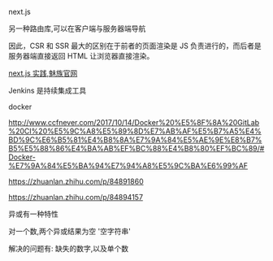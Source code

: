 next.js

另一种路由库,可以在客户端与服务器端导航

因此，CSR 和 SSR 最大的区别在于前者的页面渲染是 JS 负责进行的，而后者是服务器端直接返回 HTML 让浏览器直接渲染。

[next.js 实践,魅族官网](https://zhuanlan.zhihu.com/p/113853235)

Jenkins 是持续集成工具

docker

http://www.ccfnever.com/2017/10/14/Docker%20%E5%8F%8A%20GitLab%20CI%20%E5%9C%A8%E5%89%8D%E7%AB%AF%E5%B7%A5%E4%BD%9C%E6%B5%81%E4%B8%8A%E7%9A%84%E5%AE%9E%E8%B7%B5%E5%88%86%E4%BA%AB%EF%BC%88%E4%B8%80%EF%BC%89/#Docker-%E7%9A%84%E5%BA%94%E7%94%A8%E5%9C%BA%E6%99%AF

https://zhuanlan.zhihu.com/p/84891860

https://zhuanlan.zhihu.com/p/84894157

异或有一种特性

对一个数,两个异或结果为空 '空字符串'

解决的问题有: 缺失的数字,以及单个数
